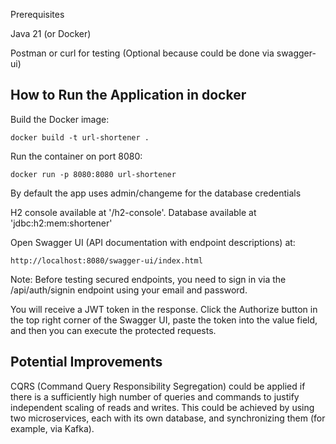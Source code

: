 Prerequisites

Java 21 (or Docker)

Postman or curl for testing (Optional because could be done via swagger-ui) 

## How to Run the Application in docker

Build the Docker image:

`docker build -t url-shortener .`

Run the container on port 8080:


`docker run -p 8080:8080 url-shortener`

By default the app uses admin/changeme for the database credentials

H2 console available at '/h2-console'. Database available at 'jdbc:h2:mem:shortener'



Open Swagger UI (API documentation with endpoint descriptions) at:

`http://localhost:8080/swagger-ui/index.html`


Note: Before testing secured endpoints, you need to sign in via the /api/auth/signin endpoint using your email and password.

You will receive a JWT token in the response. Click the Authorize button in the top right corner of the Swagger UI, paste the token into the value field, and then you can execute the protected requests.


## Potential Improvements

CQRS (Command Query Responsibility Segregation) could be applied if there is a sufficiently high number of queries and commands to justify independent scaling of reads and writes. This could be achieved by using two microservices, each with its own database, and synchronizing them (for example, via Kafka).
